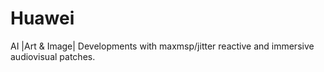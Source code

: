 # Huawei
AI |Art & Image|
Developments with maxmsp/jitter reactive and immersive audiovisual patches.

